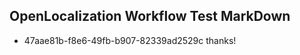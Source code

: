 ## OpenLocalization Workflow Test MarkDown
* 47aae81b-f8e6-49fb-b907-82339ad2529c thanks!

<!--HONumber=Aug16_HO5-->


